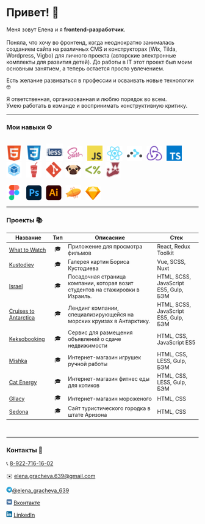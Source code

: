 <h1>Привет! 👋</h1>

Меня зовут Елена и я **frontend-разработчик**.
<br /><br />
Поняла, что хочу во фронтенд, когда неоднократно занималась созданием сайта на различных CMS и конструкторах (Wix, Tilda, Wordpress, Vigbo) для личного проекта (авторские электронные комплекты для развития детей). До работы в IT этот проект был моим основным занятием, а теперь остается просто увлечением.

Есть желание развиваться в профессии и осваивать новые технологии 🤓 

Я ответственная, организованная и люблю порядок во всем.<br />
Умею работать в команде и воспринимать конструктивную критику.
<hr />

### Мои навыки ⚙️
<div>
    <br/>
    <img src='img/icons/HTML.svg' title='HTML' alt='HTML' width='40'>&nbsp;&nbsp;
    <img src='img/icons/CSS.svg' title='CSS' alt='CSS' width='40'>&nbsp;&nbsp;
    <img src='img/icons/Less.svg' title='Less' alt='Less' width='45'>&nbsp;&nbsp;
    <img src='img/icons/SASS.svg' title='SASS / SCSS' alt='SASS / SCSS' width='40'>&nbsp;&nbsp;
    <img src='img/icons/Javascript.svg' title='JavaScript' alt='JavaScript' width='40'>&nbsp;&nbsp;
    <img src='img/icons/React.svg' title='React' alt='React' width='40'>&nbsp;&nbsp;
    <img src='img/icons/React-Router.svg' title='React Router' alt='React Router' width='40'>&nbsp;&nbsp;
    <img src='img/icons/Redux.svg' title='Redux' alt='Redux' width='40'>&nbsp;&nbsp;
    <img src='img/icons/Typescript.svg' title='TypeScript' alt='TypeScript' width='40'>&nbsp;
    <img src='img/icons/Webpack.svg' title='Webpack' alt='Webpack' width='40'>&nbsp;&nbsp;
    <img src='img/icons/Gulp.svg' title='Gulp' alt='Gulp' width='40'>&nbsp;&nbsp;
    <img src='img/icons/Git.svg' title='Git' alt='Git' width='40'>&nbsp;&nbsp;
    <img src='img/icons/PUG.svg' title='PUG' alt='PUG' width='40'>&nbsp;&nbsp;
    <img src='img/icons/EJS.svg' title='EJS' alt='EJS' width='40'>&nbsp;&nbsp;
    <img src='img/icons/Jest.svg' title='Jest' alt='Jest' width='40'>&nbsp;&nbsp;
    <br/><br/>
    <img src='img/icons/Figma.svg' title='Figma' alt='Figma' width='40'>&nbsp;&nbsp;
    <img src='img/icons/Adobe_Photoshop_CC.svg' title='Photoshop' alt='Photoshop' width='40'>&nbsp;&nbsp;
    <img src='img/icons/Adobe_Illustrator_CC.svg' title='Illustrator' alt='Illustrator' width='40'>&nbsp;&nbsp;
    <img src='img/icons/Zeplin.svg' title='Zeplin' alt='Zeplin' width='40'>&nbsp;&nbsp;
    <img src='img/icons/Sketch.svg' title='Sketch' alt='Sketch' width='40'>
    <br />
</div>
<hr />

### Проекты 📚

| Название                                                                 | Тип                                          | Описасние                                                                    | Стек                             |
|--------------------------------------------------------------------------|----------------------------------------------|------------------------------------------------------------------------------|----------------------------------|
| [What to Watch](https://github.com/elhane/what-to-watch)                 | <div align='center' title='Учебный'>🎓</div> | Приложение для просмотра фильмов         | React, Redux Toolkit             |
| [Kustodiev](https://github.com/elhane/kustodiev)                            | <div align='center' title='Учебный'>🎓</div> | Галерея картин Бориса Кустодиева                                             | Vue, SCSS, Nuxt                  |
| [Israel](https://github.com/elhane/israel)                               | <div align='center' title='Учебный'>🎓</div> | Посадочная страница компании, которая возит студентов на стажировки в Израиль. | HTML, SCSS, JavaScript ES5, Gulp, БЭМ |
| [Cruises to Antarctica](https://github.com/elhane/cruises-to-antarctica) | <div align='center' title='Учебный'>🎓</div> | Лендинг компании, специализирующейся на морских круизах в Антарктику.        | HTML, SCSS, JavaScript ES5, Gulp, БЭМ |
 [Keksobooking](https://github.com/elhane/283879-keksobooking-20)         | <div align='center' title='Учебный'>🎓</div> | Сервис для размещения объявлений о сдаче недвижимости                        | HTML, CSS, JavaScript ES5        |
| [Mishka](https://github.com/elhane/mishka)                               | <div align='center' title='Учебный'>🎓</div> | Интернет-магазин игрушек ручной работы                                       | HTML, CSS, LESS, Gulp, БЭМ            |
| [Cat Energy](https://github.com/elhane/cat-energy)                       | <div align='center' title='Учебный'>🎓</div> | Интернет-магазин фитнес еды для котиков                                      | HTML, CSS, LESS, Gulp, БЭМ            |
| [Gllacy](elhane.github.io/gllacy)                                        | <div align='center' title='Учебный'>🎓</div> | Интернет-магазин мороженого                                                  | HTML, CSS                        |
| [Sedona](https://github.com/elhane/sedona)                               | <div align='center' title='Учебный'>🎓</div> | Сайт туристического городка в штате Аризона                                  | HTML, CSS                        |
<br />
<hr />

### Контакты  💬
<p>📞 <a href='tel:89227161602'>8-922-716-16-02</a> </p>
<p>✉️ <a href='mailto:elena.gracheva.639@gmail.com'>elena.gracheva.639@gmail.com</a> </p>
<p><img src='img/icons/Telegram.svg' title='Telegram' alt='Telegram' width='15'><a href='https://t.me/elena_gracheva_639'>@elena_gracheva_639</a></p>
<p><img src='img/icons/VK.svg' title='VK' alt='VK' width='15'> <a href='https://vk.me/elhane'>Вконтакте</a></p>
<p><img src='img/icons/LinkedIn.svg' title='LinkedIn' alt='LinkedIn' width='15'> <a href='https://www.linkedin.com/in/elena-gracheva-b21917215'>LinkedIn</a></p>



